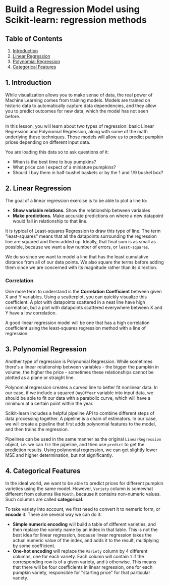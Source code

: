 # Build a Regression Model using Scikit-learn: regression methods

## Table of Contents
1. [Introduction](#1-introduction)
2. [Linear Regression](#2-linear-regression)
3. [Polynomial Regression](#3-polynomial-regression)
4. [Categorical Features](#4-categorical-features)

## 1. Introduction
While visualization allows you to make sense of data, the real power of Machine Learning comes from training models. Models are trained on historic data to automatically capture data dependencies, and they allow you to predict outcomes for new data, which the model has not seen before.

In this lesson, you will learn about two types of regression: basic Linear Regression and Polynomial Regression, along with some of the math underlying these techniques.
Those models will allow us to predict pumpkin prices depending on different input data.

You are loading this data so to ask questions of it:
- When is the best time to buy pumpkins?
- What price can I expect of a miniature pumpkins?
- Should I buy them in half-bushel baskets or by the 1 and 1/9 bushel box?


## 2. Linear Regression
The goal of a linear regression exercise is to be able to plot a line to:
- **Show variable relations.** Show the relationship between variables
- **Make predictions.** Make accurate predictions on where a new datapoint would fall in relationship to that line.

It is typical of Least-squares Regression to draw this type of line. The term "least-squares" means that all the datapoints surrounding the regression line are squared and them added up.
Ideally, that final sum is as small as possible, because we want a low number of errors, or `least-squares`.

We do so since we want to model a line that has the least cumulative distance from all of our data points. We also square the terms before adding them since we are concerned with its magnitude rather than its direction.

### Correlation
One more term to understand is the **Correlation Coefficient** between given X and Y variables. Using a scatterplot, you can quickly visualize this coefficient. A plot with datapoints scattered in a neat line have high correlation, but a plot with datapoints scattered everywhere between X and Y have a low correlation.

A good linear regression model will be one that has a high correlation coefficient using the least-squares regression method with a line of regression.


## 3. Polynomial Regression
Another type of regression is Polynomial Regression. While sometimes there's a linear relationship between variables - the bigger the pumpkin in volume, the higher the price - sometimes these relationships cannot be plotted as a plane or straight line.

Polynomial regression creates a curved line to better fit nonlinear data. In our case, if we include a squared `DayOfYear` variable into input data, we should be able to fit our data with a parabolic curve, which will have a minimum at a certain point within the year.

Scikit-learn includes a helpful pipeline API to combine different steps of data processing together. A pipeline is a chain of estimators. In our case, we will create a pipeline that first adds polynomial features to the model, and then trains the regression.

Pipelines can be used in the same manner as the original `LinearRegression` object, i.e. we can `fit` the pipeline, and then use `predict` to get the prediction results.
Using polynomial regression, we can get slightly lower MSE and higher determination, but not significantly.


## 4. Categorical Features
In the ideal world, we want to be able to predict prices for different pumpkin varieties using the same model. However, `Variety` column is somewhat different from columns like `Month`, because it contains non-numeric values. Such columns are called **categorical**.

To take variety into account, we first need to convert it to nemeric form, or **encode** it. There are several way we can do it:
- **Simple numeric encoding** will build a table of different varieties, and then replace the variety name by an index in that table. This is not the best idea for linear regression, because linear regression takes the actual numeric value of the index, and adds it to the result, multiplying by some coefficient. 
- **One-hot encoding** will replace the `Variety` column by 4 different columns, one for each variety. Each column will contain `1` if the corresponding row is of a given variety, and `0` otherwise. This means that there will be four coefficients in linear regression, one for each pumpkin variety, responsible for "starting price" for that particular variety.
